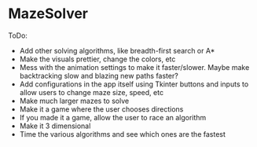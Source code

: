 # MazeSolver
ToDo:
- Add other solving algorithms, like breadth-first search or A*
- Make the visuals prettier, change the colors, etc
- Mess with the animation settings to make it faster/slower. Maybe make backtracking slow and blazing new paths faster?
- Add configurations in the app itself using Tkinter buttons and inputs to allow users to change maze size, speed, etc
- Make much larger mazes to solve
- Make it a game where the user chooses directions
- If you made it a game, allow the user to race an algorithm
- Make it 3 dimensional
- Time the various algorithms and see which ones are the fastest
